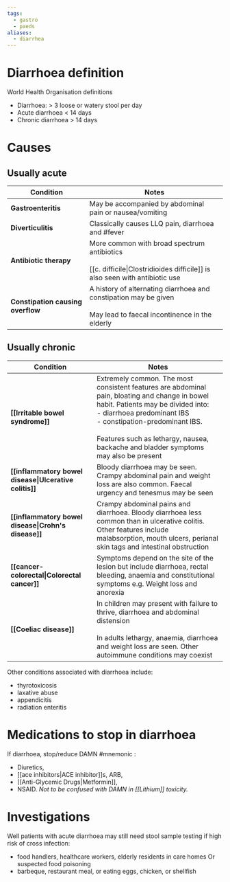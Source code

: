 ```yaml
---
tags:
  - gastro
  - paeds
aliases:
  - diarrhea
---
```

# Diarrhoea definition
World Health Organisation definitions  

- Diarrhoea: > 3 loose or watery stool per day
- Acute diarrhoea < 14 days
- Chronic diarrhoea > 14 days
# Causes
## Usually acute

| Condition                         | Notes                                                                                                                              |
| --------------------------------- | ---------------------------------------------------------------------------------------------------------------------------------- |
| **Gastroenteritis**               | May be accompanied by abdominal pain or nausea/vomiting                                                                            |
| **Diverticulitis**                | Classically causes LLQ pain, diarrhoea and #fever                                                                                  |
| **Antibiotic therapy**            | More common with broad spectrum antibiotics  <br>  <br>[[c. difficile\|Clostridioides difficile]] is also seen with antibiotic use |
| **Constipation causing overflow** | A history of alternating diarrhoea and constipation may be given<br>  <br>May lead to faecal incontinence in the elderly           |
## Usually chronic

| Condition                                              | Notes                                                                                                                                                                                                                                                                                                   |
| ------------------------------------------------------ | ------------------------------------------------------------------------------------------------------------------------------------------------------------------------------------------------------------------------------------------------------------------------------------------------------- |
| **[[Irritable bowel syndrome]]**                       | Extremely common. The most consistent features are abdominal pain, bloating and change in bowel habit. Patients may be divided into: <br>- diarrhoea predominant IBS<br>- constipation-predominant IBS.  <br>  <br>Features such as lethargy, nausea, backache and bladder symptoms may also be present |
| **[[inflammatory bowel disease\|Ulcerative colitis]]** | Bloody diarrhoea may be seen. Crampy abdominal pain and weight loss are also common. Faecal urgency and tenesmus may be seen                                                                                                                                                                            |
| **[[inflammatory bowel disease\|Crohn's disease]]**    | Crampy abdominal pains and diarrhoea. Bloody diarrhoea less common than in ulcerative colitis. Other features include malabsorption, mouth ulcers, perianal skin tags and intestinal obstruction                                                                                                        |
| **[[cancer- colorectal\|Colorectal cancer]]**          | Symptoms depend on the site of the lesion but include diarrhoea, rectal bleeding, anaemia and constitutional symptoms e.g. Weight loss and anorexia                                                                                                                                                     |
| **[[Coeliac disease]]**                                | In children may present with failure to thrive, diarrhoea and abdominal distension  <br>  <br>In adults lethargy, anaemia, diarrhoea and weight loss are seen. Other autoimmune conditions may coexist                                                                                                  |

Other conditions associated with diarrhoea include:  
- thyrotoxicosis
- laxative abuse
- appendicitis
- radiation enteritis
# Medications to stop in diarrhoea
If diarrhoea, stop/reduce DAMN #mnemonic : 
- Diuretics, 
- [[ace inhibitors|ACE inhibitor]]s, ARB, 
- [[Anti-Glycemic Drugs|Metformin]], 
- NSAID.
*Not to be confused with DAMN in [[Lithium]] toxicity.* 

# Investigations
Well patients with acute diarrhoea may still need stool sample testing if high risk of cross infection:
- food handlers, healthcare workers, elderly residents in care homes
Or suspected food poisoning
- barbeque, restaurant meal, or eating eggs, chicken, or shellfish